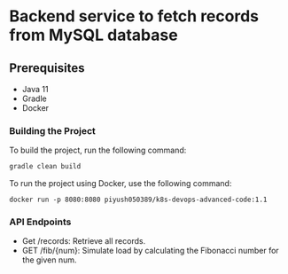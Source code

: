# Backend service to fetch records from MySQL database

## Prerequisites
- Java 11
- Gradle
- Docker

### Building the Project

To build the project, run the following command:

```bash
gradle clean build
```

To run the project using Docker, use the following command:

```
docker run -p 8080:8080 piyush050389/k8s-devops-advanced-code:1.1
```

### API Endpoints

- Get /records: Retrieve all records.
- GET /fib/{num}: Simulate load by calculating the Fibonacci number for the given num.
